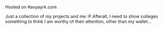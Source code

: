 Hosted on 
#avyayrk.com

Just a collection of my projects and me :P
Afterall, I need to show colleges something to think I am worthy of their attention, other than my wallet...
